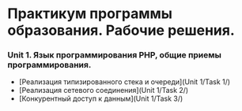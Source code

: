 # Практикум программы образования. Рабочие решения.

### Unit 1. Язык программирования PHP, общие приемы программирования.

* [Реализация типизированного стека и очереди](Unit 1/Task 1/)
* [Реализация сетевого соединения](Unit 1/Task 2/)
* [Конкурентный доступ к данным](Unit 1/Task 3/)

